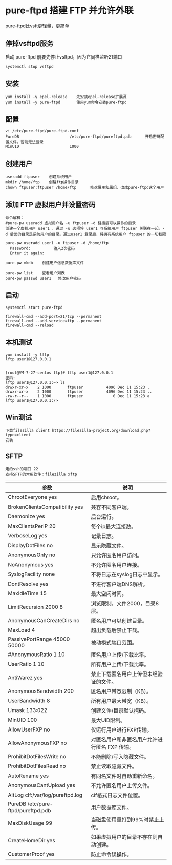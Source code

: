 # pure-ftpd 搭建 FTP 并允许外联
pure-ftpd比vsft更轻量，更简单

## 停掉vsftpd服务
启动 pure-ftpd 前要先停止vsftpd，因为它同样监听21端口
```
systemctl stop vsftpd
```

## 安装
```
yum install -y epel-release    先安装epel-release扩展源
yum install -y pure-ftpd       使用yum命令安装pure-ftpd
```

## 配置
```
vi /etc/pure-ftpd/pure-ftpd.conf
PureDB                      /etc/pure-ftpd/pureftpd.pdb      开启密码配置文件，否则无法登录
MinUID                      1000
```

## 创建用户
```
useradd ftpuser    创建系统用户
mkdir /home/ftp    创建ftp操作目录
chown ftpuser:ftpuser /home/ftp      修改属主和属组，改成pure-ftpd这个用户
```

## 添加 FTP 虚拟用户并设置密码
```
命令解释：
#pure-pw useradd 虚拟用户名 -u ftpuser -d 链接后可以操作的目录
创建一个虚拟用户 user1 ，通过 -u 选项将 user1 与系统用户 ftpuser 关联在一起。-d 后面的目录是系统用户的目录。通过user1 登录后，将拥有系统用户 ftpuser 的一切权限

pure-pw useradd user1 -u ftpuser -d /home/ftp     
  Password:          输入2次密码
  Enter it again: 

pure-pw mkdb    创建用户信息数据库文件

pure-pw list    查看用户列表
pure-pw passwd user1   修改用户密码
```

## 启动
```
systemctl start pure-ftpd

firewall-cmd --add-port=21/tcp --permanent
firewall-cmd --add-service=ftp --permanent
firewall-cmd --reload
```

## 本机测试
```
yum install -y lftp
lftp user1@127.0.0.1


[root@VM-7-27-centos ftp]# lftp user1@127.0.0.1
密码: 
lftp user1@127.0.0.1:~> ls                      
drwxr-xr-x    2 1000       ftpuser          4096 Dec 11 15:23 .
drwxr-xr-x    2 1000       ftpuser          4096 Dec 11 15:23 ..
-rw-r--r--    1 1000       ftpuser             0 Dec 11 15:23 a
lftp user1@127.0.0.1:/>
```


## Win测试
```
下载filezilla client https://filezilla-project.org/download.php?type=client
安装
```

## SFTP
```
走的ssh的端口 22
支持SFTP的常用软件：filezilla xftp 
```

|参数|说明
|--|--|        
|ChrootEveryone yes|启用chroot。|
BrokenClientsCompatibility yes|	兼容不同客户端。
Daemonize yes	|后台运行。
MaxClientsPerIP 20	|每个ip最大连接数。
VerboseLog yes	|记录日志。
DisplayDotFiles no|	显示隐藏文件。
AnonymousOnly no|	只允许匿名用户访问。
NoAnonymous yes|	不允许匿名用户连接。
SyslogFacility none|	不将日志在syslog日志中显示。
DontResolve yes	|不进行客户端DNS解析。
MaxIdleTime 15	|最大空闲时间。
LimitRecursion 2000 8	|浏览限制，文件2000，目录8层。
AnonymousCanCreateDirs no	|匿名用户可以创建目录。
MaxLoad 4|	超出负载后禁止下载。
PassivePortRange 45000 50000	|被动模式端口范围。
#AnonymousRatio 1 10	|匿名用户上传/下载比率。
UserRatio 1 10	|所有用户上传/下载比率。
AntiWarez yes|	禁止下载匿名用户上传但未经验证的文件。
AnonymousBandwidth 200	|匿名用户带宽限制（KB）。
UserBandwidth 8	|所有用户最大带宽（KB）。
Umask 133:022	|创建文件/目录默认掩码。
MinUID 100	|最大UID限制。
AllowUserFXP no	|仅运行用户进行FXP传输。
AllowAnonymousFXP no	|对匿名用户和非匿名用户允许进行匿名 FXP 传输。
ProhibitDotFilesWrite no	|不能删除/写入隐藏文件。
ProhibitDotFilesRead no	|禁止读取隐藏文件。
AutoRename yes	|有同名文件时自动重新命名。
AnonymousCantUpload yes	|不允许匿名用户上传文件。
AltLog clf:/var/log/pureftpd.log	|clf格式日志文件位置。
PureDB /etc/pure-ftpd/pureftpd.pdb	|用户数据库文件。
MaxDiskUsage 99|	当磁盘使用量打到99%时禁止上传。
CreateHomeDir yes	|如果虚拟用户的目录不存在则自动创建。
CustomerProof yes	|防止命令误操作。
